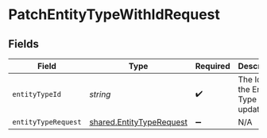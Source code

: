 # PatchEntityTypeWithIdRequest


## Fields

| Field                                                                | Type                                                                 | Required                                                             | Description                                                          |
| -------------------------------------------------------------------- | -------------------------------------------------------------------- | -------------------------------------------------------------------- | -------------------------------------------------------------------- |
| `entityTypeId`                                                       | *string*                                                             | :heavy_check_mark:                                                   | The Id of the Entity Type to update.                                 |
| `entityTypeRequest`                                                  | [shared.EntityTypeRequest](../../models/shared/entitytyperequest.md) | :heavy_minus_sign:                                                   | N/A                                                                  |
